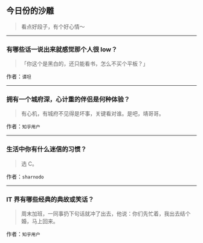 ## 今日份的沙雕

> 看点好段子，有个好心情～


 
---

### 有哪些话一说出来就感觉那个人很 low？

> 「你这个是黑白的，还只能看书，怎么不买个平板？」


作者：`谭坦`

---

### 拥有一个城府深，心计重的伴侣是何种体验？

> 有心机，有城府不见得是坏事，关键看对谁。是吧，靖哥哥。


作者：`知乎用户`

---

### 生活中你有什么迷信的习惯？

> 选 C。


作者：`sharnodo`

---

### IT 界有哪些经典的典故或笑话？

> 周末加班，一同事扔下句话就冲了出去，他说：你们先忙着，我出去结个婚，马上回来。


作者：`知乎用户`